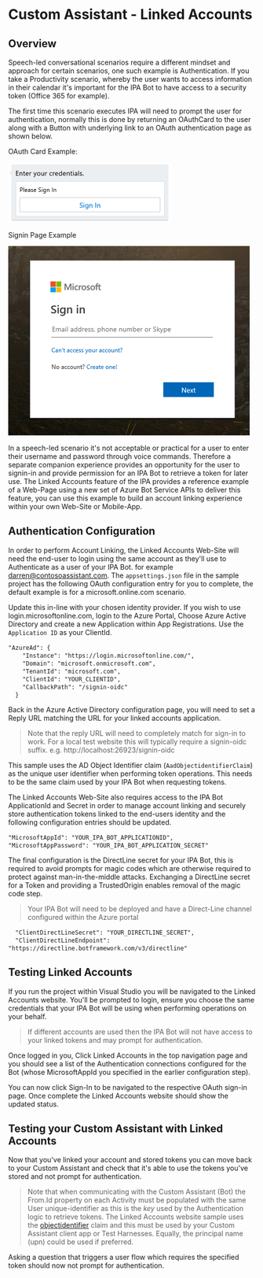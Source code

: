 # Custom Assistant - Linked Accounts

## Overview

Speech-led conversational scenarios require a different mindset and approach for certain scenarios, one such example is Authentication. If you take a Productivity scenario, whereby the user wants to access information in their calendar it's important for the IPA Bot to have access to a security token (Office 365 for example). 

The first time this scenario executes IPA will need to prompt the user for authentication, normally this is done by returning an OAuthCard to the user along with a Button with underlying link to an OAuth authentication page as shown below.

OAuth Card Example:

![Example OAuth Card](./media/virtualassistant-LinkedAccountsOAuthCard.png)

Signin Page Example

![Example Login Page](./media/virtualassistant-LinkedAccountsSignin.png)

In a speech-led scenario it's not acceptable or practical for a user to enter their username and password through voice commands. Therefore a separate companion experience provides an opportunity for the user to signin-in and provide permission for an IPA Bot to retrieve a token for later use. The Linked Accounts feature of the IPA provides a reference example of a Web-Page using a new set of Azure Bot Service APIs to deliver this feature, you can use this example to build an account linking experience within your own Web-Site or Mobile-App.

## Authentication Configuration

In order to perform Account Linking, the Linked Accounts Web-Site will need the end-user to login using the same account as they'll use to Authenticate as a user of your IPA Bot. for example darren@contosoassistant.com. The ``appsettings.json`` file in the sample project has the following OAuth configuration entry for you to complete, the default example is for a microsoft.online.com scenario.

Update this in-line with your chosen identity provider. If you wish to use login.microsoftonline.com, login to the Azure Portal, Choose Azure Active Directory and create a new Application within App Registrations. Use the ``Application ID`` as your ClientId.

```
"AzureAd": {
    "Instance": "https://login.microsoftonline.com/",
    "Domain": "microsoft.onmicrosoft.com",
    "TenantId": "microsoft.com",
    "ClientId": "YOUR_CLIENTID",
    "CallbackPath": "/signin-oidc"
  }
```

Back in the Azure Active Directory configuration page, you will need to set a Reply URL matching the URL for your linked accounts application. 

> Note that the reply URL will need to completely match for sign-in to work. For a local test website this will typically require a signin-oidc suffix. e.g. http://localhost:26923/signin-oidc 

This sample uses the AD Object Identifier claim (``AadObjectidentifierClaim``) as the unique user identifier when performing token operations. This needs to be the same claim used by your IPA Bot when requesting tokens.

The Linked Accounts Web-Site also requires access to the IPA Bot ApplicationId and Secret in order to manage account linking and securely store authentication tokens linked to the end-users identity and the following configuration entries should be updated.

```
"MicrosoftAppId": "YOUR_IPA_BOT_APPLICATIONID",
"MicrosoftAppPassword": "YOUR_IPA_BOT_APPLICATION_SECRET" 
```
  
The final configuration is the DirectLine secret for your IPA Bot, this is required to avoid prompts for magic codes which are otherwise required to protect against man-in-the-middle attacks. Exchanging a DirectLine secret for a Token and providing a TrustedOrigin enables removal of the magic code step.

> Your IPA Bot will need to be deployed and have a Direct-Line channel configured within the Azure portal

```
  "ClientDirectLineSecret": "YOUR_DIRECTLINE_SECRET",
  "ClientDirectLineEndpoint": "https://directline.botframework.com/v3/directline"
```
## Testing Linked Accounts

If you run the project within Visual Studio you will be navigated to the Linked Accounts website. You'll be prompted to login, ensure you choose the same credentials that your IPA Bot will be using when performing operations on your behalf. 

> If different accounts are used then the IPA Bot will not have access to your linked tokens and may prompt for authentication.

Once logged in you, Click Linked Accounts in the top navigation page and you should see a list of the Authentication connections configured for the Bot (whose MicrosoftAppId you specified in the earlier configuration step).

You can now click Sign-In to be navigated to the respective OAuth sign-in page. Once complete the Linked Accounts website should show the updated status.

## Testing your Custom Assistant with Linked Accounts

Now that you've linked your account and stored tokens you can move back to your Custom Assistant and check that it's able to use the tokens you've stored and not prompt for authentication.

> Note that when communicating with the Custom Assistant (Bot) the From.Id property on each Activity must be populated with the same User unique-identifier as this is the *key* used by the Authentication logic to retrieve tokens. The Linked Accounts website sample uses the [objectidentifier](https://docs.microsoft.com/en-us/azure/architecture/multitenant-identity/claims) claim and this must be used by your Custom Assistant client app or Test Harnesses. Equally, the principal name (upn) could be used if preferred.

Asking a question that triggers a user flow which requires the specified token should now not prompt for authentication.